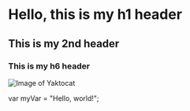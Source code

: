 # Hello, this is my h1 header
## This is my 2nd header
### This is my h6 header

![Image of Yaktocat](https://octodex.github.com/images/yaktocat.png)

var myVar = "Hello, world!";
